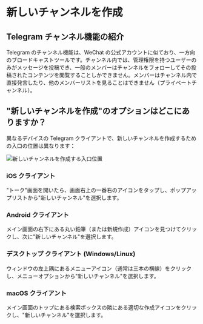 # 新しいチャンネルを作成

## Telegram チャンネル機能の紹介

Telegram のチャンネル機能は、WeChat の公式アカウントに似ており、一方向のブロードキャストツールです。チャンネル内では、管理権限を持つユーザーのみがメッセージを投稿でき、一般のメンバーはチャンネルをフォローしてその投稿されたコンテンツを閲覧することしかできません。メンバーはチャンネル内で直接発言したり、他のメンバーリストを見ることはできません（プライベートチャンネル）。

## "新しいチャンネルを作成"のオプションはどこにありますか？

異なるデバイスの Telegram クライアントで、新しいチャンネルを作成するための入口の位置は異なります：

![新しいチャンネルを作成する入口位置](/markdown/img-1.jpeg)

### iOS クライアント
"トーク"画面を開いたら、画面右上の一番右のアイコンをタップし、ポップアップリストから"新しいチャンネル"を選択します。

### Android クライアント
メイン画面の右下にある丸い鉛筆（または新規作成）アイコンを見つけてクリックし、次に"新しいチャンネル"を選択します。

### デスクトップ クライアント (Windows/Linux)
ウィンドウの左上隅にあるメニューアイコン（通常は三本の横線）をクリックし、メニューオプションから"新しいチャンネル"を選択します。

### macOS クライアント
メイン画面のトップにある検索ボックスの隣にある適切な作成アイコンをクリックし、"新しいチャンネル"を選択します。